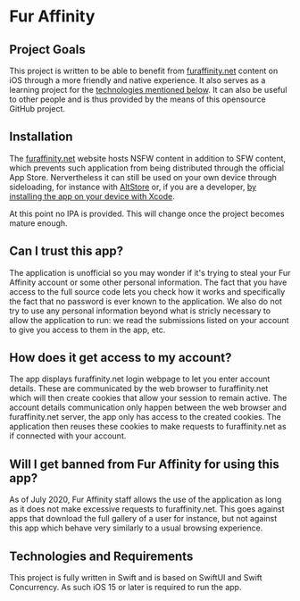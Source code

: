 # Fur Affinity
## Project Goals
This project is written to be able to benefit from [furaffinity.net](https://www.furaffinity.net) content on iOS through a more friendly and native experience. It also serves as a learning project for the [technologies mentioned below](#technologies-and-requirements). It can also be useful to other people and is thus provided by the means of this opensource GitHub project.

## Installation
The [furaffinity.net](https://www.furaffinity.net) website hosts NSFW content in addition to SFW content, which prevents such application from being distributed through the official App Store. Nervertheless it can still be used on your own device through sideloading, for instance with [AltStore](https://altstore.io) or, if you are a developer, [by installing the app on your device with Xcode](https://developer.apple.com/documentation/xcode/running-your-app-in-the-simulator-or-on-a-device).

At this point no IPA is provided. This will change once the project becomes mature enough.

## Can I trust this app?
The application is unofficial so you may wonder if it's trying to steal your Fur Affinity account or some other personal information. The fact that you have access to the full source code lets you check how it works and specifically the fact that no password is ever known to the application. We also do not try to use any personal information beyond what is stricly necessary to allow the application to run: we read the submissions listed on your account to give you access to them in the app, etc.

## How does it get access to my account?
The app displays furaffinity.net login webpage to let you enter account details. These are communicated by the web browser to furaffinity.net which will then create cookies that allow your session to remain active. The account details communication only happen between the web browser and furaffinity.net server, the app only has access to the created cookies. The application then reuses these cookies to make requests to furaffinity.net as if connected with your account.

## Will I get banned from Fur Affinity for using this app?
As of July 2020, Fur Affinity staff allows the use of the application as long as it does not make excessive requests to furaffinity.net. This goes against apps that download the full gallery of a user for instance, but not against this app which behave very similarly to a usual browsing experience.

## Technologies and Requirements
This project is fully written in Swift and is based on SwiftUI and Swift Concurrency.
As such iOS 15 or later is required to run the app.
